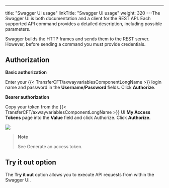 ---
title: "Swagger UI usage"
linkTitle: "Swagger UI usage"
weight: 320
---The Swagger UI is both documentation and a client for the REST API. Each supported API command provides a detailed description, including possible parameters.

Swagger builds the HTTP frames and sends them to the REST server. However, before sending a command you must provide credentials.

## Authorization

****Basic authorization****

Enter your {{< TransferCFT/axwayvariablesComponentLongName  >}} login name and password in the **Username/Password** fields. Click **Authorize**.

****Bearer authorization****

Copy your token from the {{< TransferCFT/axwayvariablesComponentLongName  >}} UI ****My Access Tokens**** page into the ****Value**** field and click Authorize. Click **Authorize**.

![](/Images/TransferCFT/authorization_swagger.png)

> **Note**
>
> See Generate an access token.

## Try it out option

The ******Try it out****** option allows you to execute API requests from within the Swagger UI.
